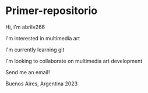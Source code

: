 # Primer-repositorio
Hi, i'm abrilv266

I'm interested in multimedia art

I'm currently learning git

I'm looking to collaborate on multimedia art development

Send me an email!

Buenos Aires, Argentina 2023
